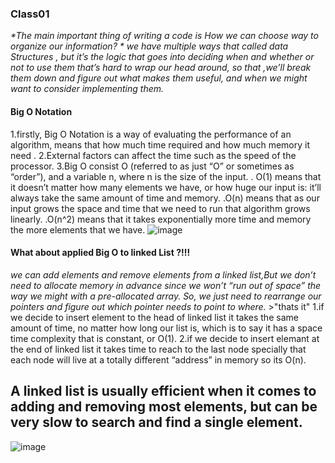 ### Class01
_*The main important thing of writing a code is How we can choose way to organize our information? *_
_*we have multiple ways that called data Structures , but it’s the logic that goes into deciding when and whether or not to use them that’s hard to wrap our head around, so that ,we’ll break them down and figure out what makes them useful, and when we might want to consider implementing them.*_


#### Big O Notation 
1.firstly, Big O Notation is a way of evaluating the performance of an algorithm, means that how much time required and how much memory it need .
2.External factors can affect the time such as the speed of the processor.
3.Big O consist O (referred to as just “O” or sometimes as “order”), and a variable n, where n is the size of the input.
  . O(1) means that it doesn’t matter how many elements we have, or how huge our input is: it’ll always take the same amount of time and memory.
  .O(n) means that as our input grows the space and time that we need to run that algorithm grows linearly.
  .O(n^2) means that it takes exponentially more time and memory the more elements that we have.
![image](https://miro.medium.com/max/1400/1*FC0XX0-9Vx7yCS0dTS2Zrw.jpeg)

#### What about applied Big O to linked List ?!!!
_*we can add elements and remove elements from a linked list,But we don’t need to allocate memory in advance since we won’t “run out of space” the way we might with a pre-allocated array.*_
_*So, we just need to rearrange our pointers and figure out which pointer needs to point to where.*_ >"thats it"
1.if we decide to insert element to the head of linked list it takes the same amount of time, no matter how long our list is, which is to say it has a space time complexity that is constant, or O(1).
2.if we decide to insert elemant at the end of linked list it takes time to reach to the last node specially that each node will live at a totally different “address” in memory so its O(n).
## A linked list is usually efficient when it comes to adding and removing most elements, but can be very slow to search and find a single element.
![image](https://miro.medium.com/max/720/1*cUehR5S18XSoVLaPNfNzlA.jpeg)



